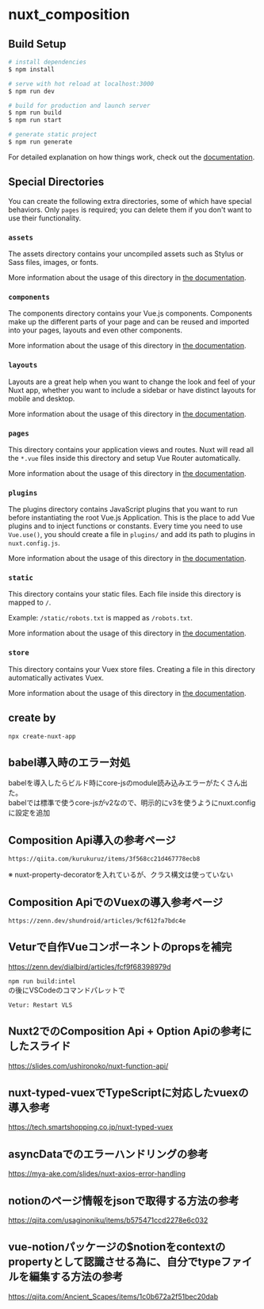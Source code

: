 # nuxt_composition

## Build Setup

```bash
# install dependencies
$ npm install

# serve with hot reload at localhost:3000
$ npm run dev

# build for production and launch server
$ npm run build
$ npm run start

# generate static project
$ npm run generate
```

For detailed explanation on how things work, check out the [documentation](https://nuxtjs.org).

## Special Directories

You can create the following extra directories, some of which have special behaviors. Only `pages` is required; you can delete them if you don't want to use their functionality.

### `assets`

The assets directory contains your uncompiled assets such as Stylus or Sass files, images, or fonts.

More information about the usage of this directory in [the documentation](https://nuxtjs.org/docs/2.x/directory-structure/assets).

### `components`

The components directory contains your Vue.js components. Components make up the different parts of your page and can be reused and imported into your pages, layouts and even other components.

More information about the usage of this directory in [the documentation](https://nuxtjs.org/docs/2.x/directory-structure/components).

### `layouts`

Layouts are a great help when you want to change the look and feel of your Nuxt app, whether you want to include a sidebar or have distinct layouts for mobile and desktop.

More information about the usage of this directory in [the documentation](https://nuxtjs.org/docs/2.x/directory-structure/layouts).

### `pages`

This directory contains your application views and routes. Nuxt will read all the `*.vue` files inside this directory and setup Vue Router automatically.

More information about the usage of this directory in [the documentation](https://nuxtjs.org/docs/2.x/get-started/routing).

### `plugins`

The plugins directory contains JavaScript plugins that you want to run before instantiating the root Vue.js Application. This is the place to add Vue plugins and to inject functions or constants. Every time you need to use `Vue.use()`, you should create a file in `plugins/` and add its path to plugins in `nuxt.config.js`.

More information about the usage of this directory in [the documentation](https://nuxtjs.org/docs/2.x/directory-structure/plugins).

### `static`

This directory contains your static files. Each file inside this directory is mapped to `/`.

Example: `/static/robots.txt` is mapped as `/robots.txt`.

More information about the usage of this directory in [the documentation](https://nuxtjs.org/docs/2.x/directory-structure/static).

### `store`

This directory contains your Vuex store files. Creating a file in this directory automatically activates Vuex.

More information about the usage of this directory in [the documentation](https://nuxtjs.org/docs/2.x/directory-structure/store).


## create by

```
npx create-nuxt-app
```

## babel導入時のエラー対処

babelを導入したらビルド時にcore-jsのmodule読み込みエラーがたくさん出た。  
babelでは標準で使うcore-jsがv2なので、明示的にv3を使うようにnuxt.configに設定を追加

## Composition Api導入の参考ページ

```https://qiita.com/kurukuruz/items/3f568cc21d467778ecb8```

※ nuxt-property-decoratorを入れているが、クラス構文は使っていない

## Composition ApiでのVuexの導入参考ページ

```https://zenn.dev/shundroid/articles/9cf612fa7bdc4e```

## Veturで自作Vueコンポーネントのpropsを補完

https://zenn.dev/dialbird/articles/fcf9f68398979d

```npm run build:intel```  
の後にVSCodeのコマンドパレットで  

```Vetur: Restart VLS```

## Nuxt2でのComposition Api + Option Apiの参考にしたスライド

https://slides.com/ushironoko/nuxt-function-api/

## nuxt-typed-vuexでTypeScriptに対応したvuexの導入参考

https://tech.smartshopping.co.jp/nuxt-typed-vuex


## asyncDataでのエラーハンドリングの参考

https://mya-ake.com/slides/nuxt-axios-error-handling

## notionのページ情報をjsonで取得する方法の参考

https://qiita.com/usaginoniku/items/b575471ccd2278e6c032

## vue-notionパッケージの$notionをcontextのpropertyとして認識させる為に、自分でtypeファイルを編集する方法の参考

https://qiita.com/Ancient_Scapes/items/1c0b672a2f51bec20dab
